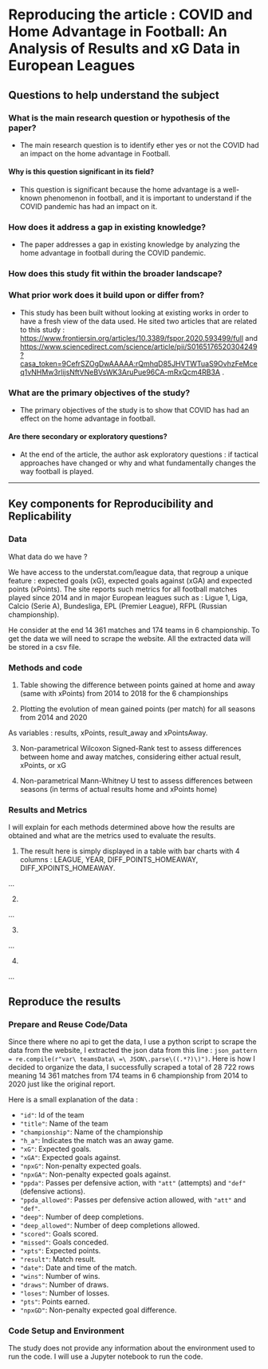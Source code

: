 # Reproducing the article : COVID and Home Advantage in Football: An Analysis of Results and xG Data in European Leagues

## Questions to help understand the subject

### What is the main research question or hypothesis of the paper?

- The main research question is to identify ether yes or not the COVID had an impact on the home advantage in Football.

#### Why is this question significant in its field?

- This question is significant because the home advantage is a well-known phenomenon in football, and it is important to understand if the COVID pandemic has had an impact on it.

### How does it address a gap in existing knowledge?

- The paper addresses a gap in existing knowledge by analyzing the home advantage in football during the COVID pandemic.

### How does this study fit within the broader landscape?


### What prior work does it build upon or differ from?

- This study has been built without looking at existing works in order to have a fresh view of the data used. He sited two articles that are related to this study : https://www.frontiersin.org/articles/10.3389/fspor.2020.593499/full and  https://www.sciencedirect.com/science/article/pii/S0165176520304249?casa_token=9CefrSZOgDwAAAAA:rQmhqD85JHVTWTuaS9OvhzFeMceq1vNHMw3rlijsNftVNeBVsWK3AruPue96CA-mRxQcm4RB3A .

### What are the primary objectives of the study?

- The primary objectives of the study is to show that COVID has had an effect on the home advantage in football.

#### Are there secondary or exploratory questions?

- At the end of the article, the author ask exploratory questions : if tactical approaches have changed or why and what fundamentally changes the way football is played.

---

## Key components for Reproducibility and Replicability

### Data

What data do we have ?

We have access to the understat.com/league data, that regroup a unique feature : expected goals (xG), expected goals against (xGA) and expected points (xPoints). The site reports such metrics for all football matches played since 2014 and in major European leagues such as :  Ligue 1, Liga, Calcio (Serie A), Bundesliga, EPL (Premier League), RFPL (Russian championship).

He consider at the end 14 361 matches and 174 teams in 6 championship. To get the data we will need to scrape the website. All the extracted data will be stored in a csv file.

### Methods and code 

1. Table showing the difference between points gained at home and away (same with xPoints) from 2014 to 2018 for the 6 championships

2. Plotting the evolution of mean gained points (per match) for all seasons from 2014 and 2020

As variables : results, xPoints, result_away and xPointsAway. 

3. Non-parametrical Wilcoxon Signed-Rank test to assess differences between home and away matches, considering either actual result, xPoints, or xG

4. Non-parametrical Mann-Whitney U test to assess differences between seasons (in terms of actual results home and xPoints home)

### Results and Metrics 

I will explain for each methods determined above how the results are obtained and what are the metrics used to evaluate the results.

1. The result here is simply displayed in a table with bar charts with 4 columns : LEAGUE, YEAR, DIFF_POINTS_HOMEAWAY, DIFF_XPOINTS_HOMEAWAY.

...

2.

...

3. 

...

4.

... 

## Reproduce the results


### Prepare and Reuse Code/Data

Since there where no api to get the data, I use a python script to scrape the data from the website, I extracted the json data from this line : `json_pattern = re.compile(r"var\ teamsData\ =\ JSON\.parse\((.*?)\)")`.
Here is how I decided to organize the data, I successfully scraped a total of 28 722 rows meaning 14 361 matches from 174 teams in 6 championship from 2014 to 2020 just like the original report.

Here is a small explanation of the data :
- `"id"`: Id of the team 
- `"title"`: Name of the team
- `"championship"`: Name of the championship
- `"h_a"`: Indicates the match was an away game.
- `"xG"`: Expected goals.
- `"xGA"`: Expected goals against.
- `"npxG"`: Non-penalty expected goals.
- `"npxGA"`: Non-penalty expected goals against.
- `"ppda"`: Passes per defensive action, with `"att"` (attempts) and `"def"` (defensive actions).
- `"ppda_allowed"`: Passes per defensive action allowed, with `"att"` and `"def"`.
- `"deep"`: Number of deep completions.
- `"deep_allowed"`: Number of deep completions allowed.
- `"scored"`: Goals scored.
- `"missed"`: Goals conceded.
- `"xpts"`: Expected points.
- `"result"`: Match result.
- `"date"`: Date and time of the match.
- `"wins"`: Number of wins.
- `"draws"`: Number of draws.
- `"loses"`: Number of losses.
- `"pts"`: Points earned.
- `"npxGD"`: Non-penalty expected goal difference.


### Code Setup and Environment

The study does not provide any information about the environment used to run the code. I will use a Jupyter notebook to run the code.


